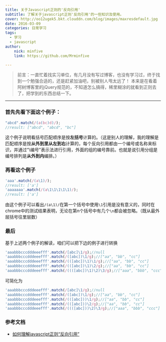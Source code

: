 ```yaml
---
title: 关于Javascript正则的'反向引用'
subtitle: 了解关于javascript正则'反向引用'的一些知识及使用。
cover: http://oo12ugek5.bkt.clouddn.com/blog/images/maxresdefault.jpg
date: 2016-03-09
categories: 日常学习
tags:
  - 学习
  - javascript
author:
    nick: minfive
    link: https://github.com/Mrminfive

---
```


> 前言：一直忙着找实习单位，有几月没有写过博客，也没有学习过，终于找到一个勉强合适的，还是赶紧加油吧，别被别人甩太远了！ 本来是在看着阿树博客里的jQuery规范的，不知道怎么搞得，稀里糊涂的就看到正则去了，把学到的东西总结一下。

------

### 首先先看下面这个例子：

``` javascript
"abcd".match(/(a(bc)d)/);
//result: ["abcd", "abcd", "bc"]
```

这个例子说明看括号匹配顺序是按**左括号**计算的。（这是别人的理解，我的理解是匹配顺序是按**从外到里从左到右**计算的，每个反向引用都由一个编号或名称来标识，并通过“\编号”表示法进行引用，外面的组的编号靠前。也就是说引用分组是编号排列是**从外到内**编排。）

### 再看这个例子

``` javascript
'aaa'.match(/(a\1)/);
//result: ['a']  
'aaaaaaa'.match(/(a\1\1\1\1\1)/);  
//result: ['a']
```

由这个例子可以看出`/(a\1)/`在第一个括号中使用`\1`引用是没有意义的，同时在chrome中的测试结果表明，无论在第n个括号中有几个`\n`都会被忽略。（既从最外层括号往里层数）

### 最后

基于上述两个例子的解读，咱们可以把下边的例子进行转换

``` javascript
'aaabbbcccdddeeefff'.match(/[abc]\1/g);//null  
'aaabbbcccdddeeefff'.match(/([abc])\1/g);//["aa", "bb", "cc"]  
'aaabbbcccdddeeefff'.match(/(([abc])\1)\1/g);//["aa", "bb", "cc"]  
'aaabbbcccdddeeefff'.match(/(([abc])\1)\2/g);//["aa", "bb", "cc"]  
'aaabbbcccdddeeefff'.match(/((([abc])\1)\2)\3/g);//["aaa", "bbb", "ccc"]
```

可简化为

``` javascript
'aaabbbcccdddeeefff'.match(/[abc]\1/g);//null  
'aaabbbcccdddeeefff'.match(/([abc])\1/g);//["aa", "bb", "cc"]  
'aaabbbcccdddeeefff'.match(/(([abc]))\1/g);//["aa", "bb", "cc"]  
'aaabbbcccdddeeefff'.match(/(([abc]))\2/g);//["aa", "bb", "cc"]  
'aaabbbcccdddeeefff'.match(/((([abc]))\2)\3/g);//["aaa", "bbb", "ccc"]
```

### 参考文档

* [如何理解javascript正则“反向引用”](https://segmentfault.com/q/1010000000580762)